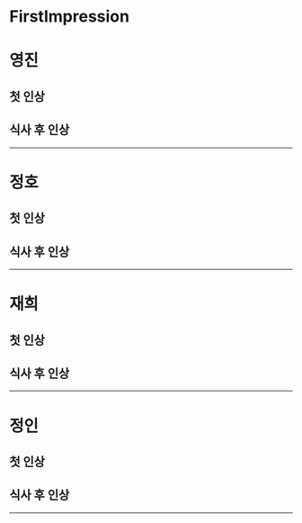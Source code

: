 # FirstImpression

# 영진
## 첫 인상


## 식사 후 인상

---
# 정호
## 첫 인상


## 식사 후 인상

---
# 재희
## 첫 인상


## 식사 후 인상

---
# 정인
## 첫 인상


## 식사 후 인상

---
